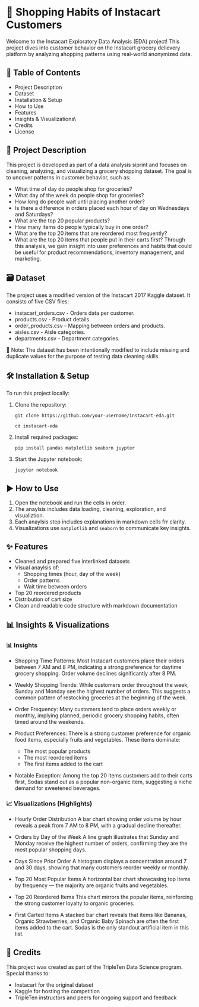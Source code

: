 # 🛒 Shopping Habits of Instacart Customers

Welcome to the Instacart Exploratory Data Analysis (EDA) project! This project dives into customer behavior on the Instacart grocery delievery platform by analyzing ahopping patterns using real-world anonymized data. 

## 📌 Table of Contents
  - Project Description
  - Dataset
  - Installation & Setup
  - How to Use
  - Features
  - Insights & Visualizations\
  - Credits
  - License

## 📖 Project Description

This project is developed as part of a data analysis siprint and focuses on cleaning, analyzing, and visualizing a grocery shopping dataset. The goal is to uncover patterns in customer behavior, such as: 
  - What time of day do people shop for groceries?
  - What day of the week do people shop for groceries?
  - How long do people wait until placing another order?
  - Is there a difference in orders placed each hour of day on Wednesdays and Saturdays?
  - What are the top 20 popular products?
  - How many items do people typically buy in one order?
  - What are the top 20 items that are reordered most frequently?
  - What are the top 20 items that people put in their carts first?
Through this analysis, we gain insight into user preferences and habits that could be useful for product recommendations, inventory management, and marketing.

## 🗃️ Dataset
The project uses a modified version of the Instacart 2017 Kaggle dataset. It consists of five CSV files:
  - instacart_orders.csv - Orders data per customer.
  - products.csv - Product details.
  - order_products.csv - Mapping between orders and products.
  - aisles.csv - Aisle categories. 
  - departments.csv - Department categories.
  
📌 Note: The dataset has been intentionally modified to include missing and duplicate values for the purpose of testing data cleaning skills.

## 🛠 Installation & Setup
To run this project locally: 
  1. Clone the repository:
     
     `git clone https://github.com/your-username/instacart-eda.git`
     
      `cd instacart-eda`
     
  3. Install required packages:
     
       `pip install pandas matplotlib seaborn juypter`
  4. Start the Jupyter notebook:
     
       `jupyter notebook`

## ▶️ How to Use
  1. Open the notebook and run the cells in order.
  2. The anaylsis includes data loading, cleaning, exploration, and visualiztion.
  3. Each anaylsis step includes explanations in markdown cells frr clarity.
  4. Visualizations use `matplotlib` and `seaborn` to communicate key insights. 

## ✨ Features
  - Cleaned and prepared five interlinked datasets
  - Visual anaylsis of:
     - Shopping times (hour, day of the week)
     - Order patterns
     - Wait time between orders
  - Top 20 reordered products
  - Distribution of cart size
  - Clean and readable code structure with markdown documentation

## 📊 Insights & Visualizations
### 📊 Insights
  - Shopping Time Patterns:
    Most Instacart customers place their orders between 7 AM and 8 PM, indicating a strong     preference for daytime grocery shopping. Order volume declines significantly after 8 PM.

  - Weekly Shopping Trends:
    While customers order throughout the week, Sunday and Monday see the highest number of orders. This suggests a common pattern of restocking groceries at the beginning of the week.

  - Order Frequency:
    Many customers tend to place orders weekly or monthly, implying planned, periodic grocery shopping habits, often timed around the weekends.

  - Product Preferences:
    There is a strong customer preference for organic food items, especially fruits and vegetables. These items dominate:
    -  The most popular products
    -  The most reordered items
    -  The first items added to the cart

  - Notable Exception:
Among the top 20 items customers add to their carts first, Sodas stand out as a popular non-organic item, suggesting a niche demand for sweetened beverages.

### 📈 Visualizations (Highlights)
  - Hourly Order Distribution
  A bar chart showing order volume by hour reveals a peak from 7 AM to 8 PM, with a gradual decline thereafter.
  
  - Orders by Day of the Week
  A line graph illustrates that Sunday and Monday receive the highest number of orders, confirming they are the most popular shopping days.
  
  - Days Since Prior Order
  A histogram displays a concentration around 7 and 30 days, showing that many customers reorder weekly or monthly.
  
  - Top 20 Most Popular Items
  A horizontal bar chart showcasing top items by frequency — the majority are organic fruits and vegetables.
  
  - Top 20 Reordered Items
  This chart mirrors the popular items, reinforcing the strong customer loyalty to organic groceries.
  
  - First Carted Items
  A stacked bar chart reveals that items like Bananas, Organic Strawberries, and Organic Baby Spinach are often the first items added to the cart. Sodas is the only standout artificial item in this list.

## 🤝 Credits
This project was created as part of the TripleTen Data Science program.
Special thanks to:
  - Instacart for the original dataset
  - Kaggle for hosting the competition
  - TripleTen instructors and peers for ongoing support and feedback
